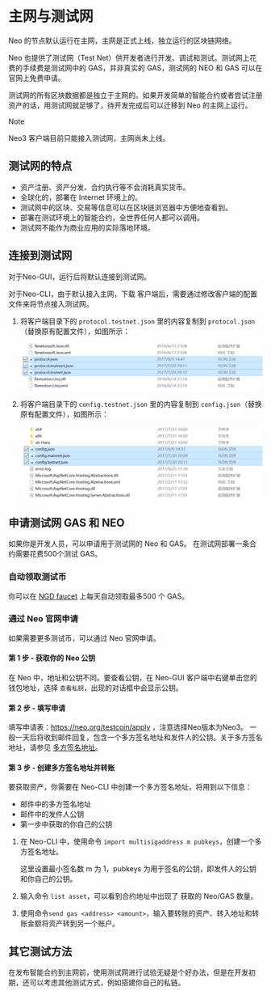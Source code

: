 # 主网与测试网

Neo 的节点默认运行在主网，主网是正式上线，独立运行的区块链网络。

Neo 也提供了测试网（Test Net）供开发者进行开发、调试和测试。测试网上花费的手续费是测试网中的 GAS，并非真实的 GAS，测试网的 NEO 和 GAS 可以在官网上免费申请。

测试网的所有区块数据都是独立于主网的。如果开发简单的智能合约或者尝试注册资产的话，用测试网就足够了，待开发完成后可以迁移到 Neo 的主网上运行。

> [!Note]
>
> Neo3 客户端目前只能接入测试网，主网尚未上线。

## 测试网的特点

- 资产注册、资产分发、合约执行等不会消耗真实货币。
- 全球化的，部署在 Internet 环境上的。
- 测试网中的区块、交易等信息可以在区块链浏览器中方便地查看到。
- 部署在测试环境上的智能合约，全世界任何人都可以调用。
- 测试网不能作为商业应用的实际落地环境。

## 连接到测试网

对于Neo-GUI，运行后将默认连接到测试网。

对于Neo-CLI，由于默认接入主网，下载 客户端后，需要通过修改客户端的配置文件来将节点接入测试网。

1. 将客户端目录下的 `protocol.testnet.json` 里的内容复制到 `protocol.json`（替换原有配置文件），如图所示：

   ![](../assets/testnet_1_v2.png)

2. 将客户端目录下的 `config.testnet.json` 里的内容复制到 `config.json`（替换原有配置文件），如图所示：

   ![](../assets/testnet_2_v2.png)

## 申请测试网 GAS 和 NEO

如果你是开发人员，可以申请用于测试网的 Neo 和 GAS。 在测试网部署一条合约需要花费500个测试 GAS。  

### 自动领取测试币

你可以在 [NGD faucet](https://neowish.ngd.network/neo3/) 上每天自动领取最多500 个 GAS。

### 通过 Neo 官网申请

如果需要更多测试币，可以通过 Neo 官网申请。

#### 第 1 步 - 获取你的 Neo 公钥

在 Neo 中，地址和公钥不同。要查看公钥，在 Neo-GUI 客户端中右键单击您的钱包地址，选择 `查看私钥`，出现的对话框中会显示公钥。

#### 第 2 步 - 填写申请

填写申请表：https://neo.org/testcoin/apply ，注意选择Neo版本为Neo3。
一般一天后将收到邮件回复，包含一个多方签名地址和发件人的公钥。关于多方签名地址，请参见 [多方签名地址](../node/gui/sc.md)。

#### 第 3 步 - 创建多方签名地址并转账

要获取资产，你需要在 Neo-CLI 中创建一个多方签名地址，将用到以下信息： 

- 邮件中的多方签名地址
- 邮件中的发件人公钥
- 第一步中获取的你自己的公钥 

1. 在 Neo-CLI 中，使用命令 `import multisigaddress m pubkeys`，创建一个多方签名地址。

   这里设置最小签名数 m 为 1，pubkeys 为用于签名的公钥，即发件人的公钥和你自己的公钥。 

2. 输入命令 `list asset`，可以看到合约地址中出现了 获取的 Neo/GAS 数量。

3. 使用命令`send gas <address> <amount>`，输入要转账的资产、转入地址和转账金额将资产转到另一个账户。 

## 其它测试方法

在发布智能合约到主网前，使用测试网进行试验无疑是个好办法，但是在开发初期，还可以考虑其他测试方式，例如搭建你自己的私链。






